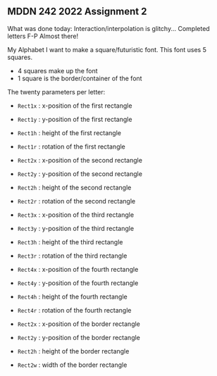 ## MDDN 242 2022 Assignment 2

What was done today:
Interaction/interpolation is glitchy... Completed letters F-P
Almost there!


My Alphabet
I want to make a square/futuristic font.
This font uses 5 squares.
 - 4 squares make up the font
 - 1 square is the border/container of the font

The twenty parameters per letter:
  * `Rect1x` : x-position of the first rectangle
  * `Rect1y` : y-position of the first rectangle
  * `Rect1h` : height of the first rectangle
  * `Rect1r` : rotation of the first rectangle

  * `Rect2x` : x-position of the second rectangle
  * `Rect2y` : y-position of the second rectangle
  * `Rect2h` : height of the second rectangle
  * `Rect2r` : rotation of the second rectangle

  * `Rect3x` : x-position of the third rectangle
  * `Rect3y` : y-position of the third rectangle
  * `Rect3h` : height of the third rectangle
  * `Rect3r` : rotation of the third rectangle

  * `Rect4x` : x-position of the fourth rectangle
  * `Rect4y` : y-position of the fourth rectangle
  * `Rect4h` : height of the fourth rectangle
  * `Rect4r` : rotation of the fourth rectangle

  * `Rect2x` : x-position of the border rectangle
  * `Rect2y` : y-position of the border rectangle
  * `Rect2h` : height of the border rectangle
  * `Rect2w` : width of the border rectangle
